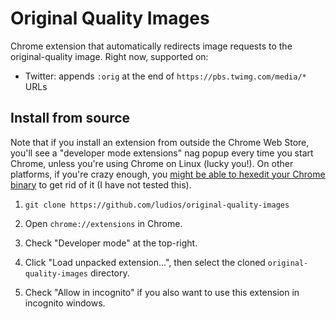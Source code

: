 Original Quality Images
===
Chrome extension that automatically redirects image requests to the original-quality image.
Right now, supported on:

*  Twitter: appends `:orig` at the end of `https://pbs.twimg.com/media/*` URLs


## Install from source

Note that if you install an extension from outside the Chrome Web Store, you'll see a
"developer mode extensions" nag popup every time you start Chrome, unless you're
using Chrome on Linux (lucky you!).  On other platforms, if you're crazy enough, you
[might be able to hexedit your Chrome binary](http://stackoverflow.com/questions/23055651/disable-developer-mode-extensions-pop-up)
to get rid of it (I have not tested this).

1.	`git clone https://github.com/ludios/original-quality-images`

2.	Open `chrome://extensions` in Chrome.

3.	Check "Developer mode" at the top-right.

4.	Click "Load unpacked extension...", then select the cloned `original-quality-images` directory.

5.	Check "Allow in incognito" if you also want to use this extension in incognito windows.
